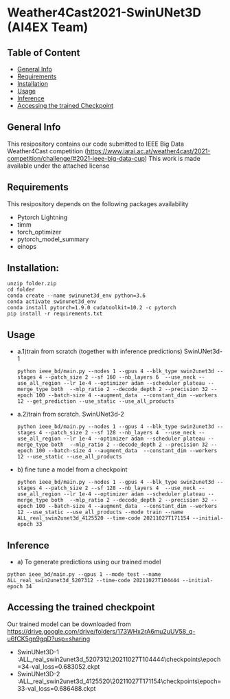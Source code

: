 # Weather4Cast2021-SwinUNet3D (AI4EX Team)

## Table of Content
* [General Info](#general-info)
* [Requirements](#requirements)
* [Installation](#installation)
* [Usage](#usage)
* [Inference](#inference)
* [Accessing the trained Checkpoint](#checkpoint)

## General Info
This resipository contains our code submitted to IEEE Big Data Weather4Cast competition (https://www.iarai.ac.at/weather4cast/2021-competition/challenge/#2021-ieee-big-data-cup)
This work is made available under the attached license

## Requirements
This resipository depends on the following packages availability
- Pytorch Lightning
- timm
- torch_optimizer
- pytorch_model_summary
- einops

## Installation:
```
unzip folder.zip
cd folder
conda create --name swinunet3d_env python=3.6
conda activate swinunet3d_env
conda install pytorch=1.9.0 cudatoolkit=10.2 -c pytorch
pip install -r requirements.txt
```
## Usage
- a.1)train from scratch (together with inference predictions) SwinUNet3d-1
    ```
    python ieee_bd/main.py --nodes 1 --gpus 4 --blk_type swin2unet3d --stages 4 --patch_size 2 --sf 160 --nb_layers 6  --use_neck --use_all_region --lr 1e-4 --optimizer adam --scheduler plateau --merge_type both  --mlp_ratio 2 --decode_depth 2 --precision 32 --epoch 100 --batch-size 4 --augment_data  --constant_dim --workers 12 --get_prediction --use_static --use_all_products
    ```
 
 - a.2)train from scratch. SwinUNet3d-2
    ```
    python ieee_bd/main.py --nodes 1 --gpus 4 --blk_type swin2unet3d --stages 4 --patch_size 2 --sf 128 --nb_layers 4  --use_neck --use_all_region --lr 1e-4 --optimizer adam --scheduler plateau --merge_type both  --mlp_ratio 2 --decode_depth 2 --precision 32 --epoch 100 --batch-size 4 --augment_data  --constant_dim --workers 12 --use_static --use_all_products
    ```
    
- b) fine tune a model from a checkpoint
    ```
    python ieee_bd/main.py --nodes 1 --gpus 4 --blk_type swin2unet3d --stages 4 --patch_size 2 --sf 128 --nb_layers 4  --use_neck --use_all_region --lr 1e-4 --optimizer adam --scheduler plateau --merge_type both  --mlp_ratio 2 --decode_depth 2 --precision 32 --epoch 100 --batch-size 4 --augment_data  --constant_dim --workers 12 --use_static --use_all_products --mode train --name ALL_real_swin2unet3d_4125520 --time-code 20211027T171154 --initial-epoch 33
    ```
 
## Inference
- a) To generate predictions using our trained model
```
python ieee_bd/main.py --gpus 1 --mode test --name ALL_real_swin2unet3d_5207312 --time-code 20211027T104444 --initial-epoch 34
```


## Accessing the trained checkpoint
Our trained model can be downloaded from https://drive.google.com/drive/folders/173WHx2rA6mu2uUV58_q-u6fCK5gn9gqD?usp=sharing
- SwinUNet3D-1 :ALL_real_swin2unet3d_5207312\20211027T104444\checkpoints\epoch=34-val_loss=0.683052.ckpt
- SwinUNet3D-2 :ALL_real_swin2unet3d_4125520\20211027T171154\checkpoints\epoch=33-val_loss=0.686488.ckpt
